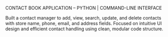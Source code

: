  CONTACT BOOK APPLICATION – PYTHON | COMMAND-LINE INTERFACE

 Built a contact manager to add, view, search, update, and delete contacts with store name, phone, email, and address fields.
 Focused on intuitive UI design and efficient contact handling using clean, modular code structure.
